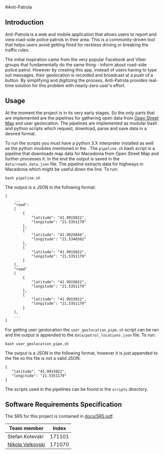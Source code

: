 #Anti-Patrola

## Introduction

Anti-Patrola is a web and mobile application that allows users to report and view road-side police patrols in
their area. This is a community-driven tool that helps users avoid getting fined for reckless driving or breaking the traffic rules. 

The initial inspiration came from the very popular Facebook and Viber groups that fundamentally do the same thing - inform about road-side police patrol. 
However by creating this app, instead of users having to type out messages, their geolocation is recorded 
and broadcast at a push of a button.
By simplifying and digitizing the process, Anti-Patrola provides real-time solution for this problem with nearly-zero user's effort.

## Usage

At the moment the project is in its very early stages. So the only parts that are implemented are the pipelines for
gathering open data from [Open Street Map](https://www.openstreetmap.org/) and user geolocation. The pipelines are
implemented as modular bash and python scripts which request, download, parse and save data in a desired format.

To run the scripts you must have a python 3.X interpreter installed as well as the python modules mentioned in the <requirements>.
The `pipeline.sh` bash script is a pipeline that downloads map data for Macedonia from Open Street Map and further processes it.
In the end the output is saved in the `data/roads_data.json` file. The pipeline extracts data for highways in Macedonia which might be
useful down the line. To run:
```
bash pipeline.sh
```

The output is a JSON in the following format:

```
[
	...
	"road": 
	[
		{
			"latitude": "41.9915022", 
			"longitude": "21.5351179"
		},
		{
			"latitude": "41.9925844", 
			"longitude": "21.5346562"
		},
		{
			"latitude": "41.9915022", 
			"longitude": "21.5351179"
		}
	],
	"road"
	[
		{
			"latitude": "41.9915022", 
			"longitude": "21.5351179"
		},
		{
			"latitude": "41.9915022", 
			"longitude": "21.5351179"
		}
	],
	...
]
```
For getting user geolocation the `user_geolocation_pipe.sh` script can be ran and the output is appended to the `data/patrol_locations.json` file.
To run:
```
bash user_geolocation_pipe.sh
```
 The output is a JSON in the following format, however it is just appended to the file so the file is not a valid JSON:
 ```
{
	"latitude": "41.9915022", 
	"longitude": "21.5351179"
}
 ```

The scripts used in the pipelines can be found in the `scripts` directory.

## Software Requirements Specification

The SRS for this project is contained in [docs/SRS.pdf](docs/SRS.pdf).


| Team member       	| Index     | 
| ----------------- 	| --------- |
| Stefan Kotevski 		| 171101    |
| [Nikola Velkovski](https://github.com/Nikolak47) 	| 171070    |
